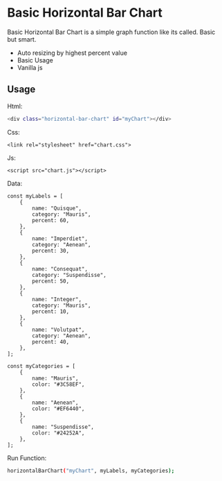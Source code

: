 # Basic Horizontal Bar Chart

Basic Horizontal Bar Chart is a simple graph function like its called.
Basic but smart. 


- Auto resizing by highest percent value
- Basic Usage
- Vanilla js

## Usage

Html:
```sh
<div class="horizontal-bar-chart" id="myChart"></div>
```

Css:
```
<link rel="stylesheet" href="chart.css">
```

Js:
```
<script src="chart.js"></script>
```

Data:
```
const myLabels = [
    {
        name: "Quisque",
        category: "Mauris",
        percent: 60,
    },
    {
        name: "Imperdiet",
        category: "Aenean",
        percent: 30,
    },
    {
        name: "Consequat",
        category: "Suspendisse",
        percent: 50,
    },
    {
        name: "Integer",
        category: "Mauris",
        percent: 10,
    },
    {
        name: "Volutpat",
        category: "Aenean",
        percent: 40,
    },
];

const myCategories = [
    {
        name: "Mauris",
        color: "#3C58EF",
    },
    {
        name: "Aenean",
        color: "#EF6440",
    },
    {
        name: "Suspendisse",
        color: "#24252A",
    },
];
```

Run Function:
```sh
horizontalBarChart("myChart", myLabels, myCategories);
```
